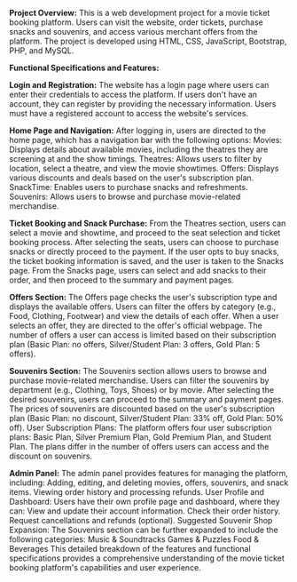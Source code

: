**Project Overview:**
This is a web development project for a movie ticket booking platform. Users can visit the website, order tickets, purchase snacks and souvenirs, and access various merchant offers from the platform. The project is developed using HTML, CSS, JavaScript, Bootstrap, PHP, and MySQL.

**Functional Specifications and Features:**


**Login and Registration:**
The website has a login page where users can enter their credentials to access the platform.
If users don't have an account, they can register by providing the necessary information.
Users must have a registered account to access the website's services.

**Home Page and Navigation:**
After logging in, users are directed to the home page, which has a navigation bar with the following options:
Movies: Displays details about available movies, including the theatres they are screening at and the show timings.
Theatres: Allows users to filter by location, select a theatre, and view the movie showtimes.
Offers: Displays various discounts and deals based on the user's subscription plan.
SnackTime: Enables users to purchase snacks and refreshments.
Souvenirs: Allows users to browse and purchase movie-related merchandise.

**Ticket Booking and Snack Purchase:**
From the Theatres section, users can select a movie and showtime, and proceed to the seat selection and ticket booking process.
After selecting the seats, users can choose to purchase snacks or directly proceed to the payment.
If the user opts to buy snacks, the ticket booking information is saved, and the user is taken to the Snacks page.
From the Snacks page, users can select and add snacks to their order, and then proceed to the summary and payment pages.

**Offers Section:**
The Offers page checks the user's subscription type and displays the available offers.
Users can filter the offers by category (e.g., Food, Clothing, Footwear) and view the details of each offer.
When a user selects an offer, they are directed to the offer's official webpage.
The number of offers a user can access is limited based on their subscription plan (Basic Plan: no offers, Silver/Student Plan: 3 offers, Gold Plan: 5 offers).

**Souvenirs Section:**
The Souvenirs section allows users to browse and purchase movie-related merchandise.
Users can filter the souvenirs by department (e.g., Clothing, Toys, Shoes) or by movie.
After selecting the desired souvenirs, users can proceed to the summary and payment pages.
The prices of souvenirs are discounted based on the user's subscription plan (Basic Plan: no discount, Silver/Student Plan: 33% off, Gold Plan: 50% off).
User Subscription Plans:
The platform offers four user subscription plans: Basic Plan, Silver Premium Plan, Gold Premium Plan, and Student Plan.
The plans differ in the number of offers users can access and the discount on souvenirs.

**Admin Panel:**
The admin panel provides features for managing the platform, including:
Adding, editing, and deleting movies, offers, souvenirs, and snack items.
Viewing order history and processing refunds.
User Profile and Dashboard:
Users have their own profile page and dashboard, where they can:
View and update their account information.
Check their order history.
Request cancellations and refunds (optional).
Suggested Souvenir Shop Expansion:
The Souvenirs section can be further expanded to include the following categories:
Music & Soundtracks
Games & Puzzles
Food & Beverages
This detailed breakdown of the features and functional specifications provides a comprehensive understanding of the movie ticket booking platform's capabilities and user experience.
